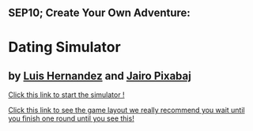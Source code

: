 ## SEP10; Create Your Own Adventure:
# Dating Simulator
## by [Luis Hernandez](https://github.com/urielh3191) and [Jairo Pixabaj](https://github.com/jairop)

[Click this link to start the simulator !](circumstances/predicament.md)

[Click this link to see the game layout we really recommend you wait until you finish one round until you see this!](image.png)



